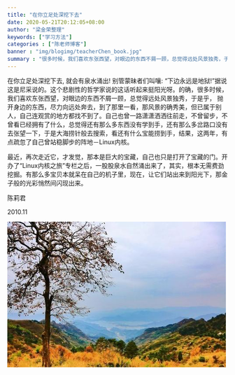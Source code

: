 ```yaml
---
title: "在你立足处深挖下去"
date: 2020-05-21T20:12:05+08:00
author: "梁金荣整理"
keywords: ["学习方法"]
categories : ["陈老师博客"]
banner : "img/blogimg/teacherChen_book.jpg"
summary : "很多时候，我们喜欢东张西望，对眼边的东西不屑一顾，总觉得远处风景独秀，于是乎， 抛开身边的东西，尽力向远处奔去，到了那里一看，那风景的确秀美，但已属于别人，自己连观赏的地方都找不到了。自己也曾一路潇潇洒洒往前走，不曾留步，不曾看已经拥有了什么，总觉得还有那么多东西没有学到手，还有那么多岔路口没有去张望一下，于是大海捞针般去搜索，看还有什么宝能捞到手，结果..."
---
```


在你立足处深挖下去, 就会有泉水涌出! 别管蒙昧者们叫嚷: “下边永远是地狱!”据说这是尼采说的。这个悲剧性的哲学家说的这话听起来挺阳光呀。的确，很多时候，我们喜欢东张西望，对眼边的东西不屑一顾，总觉得远处风景独秀，于是乎， 抛开身边的东西，尽力向远处奔去，到了那里一看，那风景的确秀美，但已属于别人，自己连观赏的地方都找不到了。自己也曾一路潇潇洒洒往前走，不曾留步，不曾看已经拥有了什么，总觉得还有那么多东西没有学到手，还有那么多岔路口没有去张望一下，于是大海捞针般去搜索，看还有什么宝能捞到手，结果，这两年，有点疏忽了自己曾站稳脚步的阵地－Linux内核。

最近，再次走近它，才发觉，那本是巨大的宝藏，自己也只是打开了宝藏的门。开办了“Linux内核之旅”专栏之后，一股股泉水自然涌出来了，其实，根本无需费劲挖掘。有那么多宝贝本就呆在自己的机子里，现在，让它们站出来到阳光下，那金子般的光彩悄然间闪现出来。


陈莉君

2010.11

![](img/1.jpg)